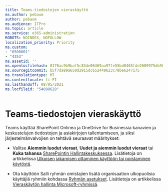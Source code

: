 ```yaml
---
title: Teams-tiedostojen vieraskäyttö
ms.author: pebaum
author: pebaum
ms.audience: ITPro
ms.topic: article
ms.service: o365-administration
ROBOTS: NOINDEX, NOFOLLOW
localization_priority: Priority
ms.custom:
- "6500001"
- "4353"
ms.assetid: ''
ms.openlocfilehash: 8176ac9b9baf5c83de06469aa97fe55bd0465fde2609975db90e361fb88343f9
ms.sourcegitcommit: b5f7da89a650d2915dc652449623c78be6247175
ms.translationtype: MT
ms.contentlocale: fi-FI
ms.lasthandoff: 08/05/2021
ms.locfileid: "54088628"
---
```

# <a name="guest-access-to-teams-files"></a>Teams-tiedostojen vieraskäyttö

Teams käyttää SharePoint Onlinea ja OneDrive for Businessia kanavien ja keskustelujen tiedostojen ja asiakirjojen tallentamiseen, ja siksi järjestelmänvalvojien on tehtävä seuraavat määritykset:

- Valitse **Aiemmin luodut vieraat**, **Uudet ja aiemmin luodut vieraat** tai **Kuka tahansa** [SharePointin Hallintakeskuksessa](https://admin.microsoft.com/sharepoint?page=sharing&modern=true). Lisätietoja on artikkelissa [Ulkoisen jakamisen ottaminen käyttöön tai poistaminen käytöstä](https://docs.microsoft.com/sharepoint/turn-external-sharing-on-or-off).

- Ota käyttöön Salli ryhmän omistajien lisätä organisaation ulkopuolisia käyttäjiä ryhmiin kohdassa [Ryhmän asetukset](https://admin.microsoft.com/Adminportal/Home?source=applauncher#/Settings/Services/:/Settings/L1/O365Groups). Lisätietoja on artikkelissa [Vieraskäytön hallinta Microsoft-ryhmissä](https://docs.microsoft.com/microsoftteams/teams-dependencies#control-guest-access-in-office-365-groups).
